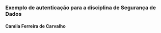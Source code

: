 ### Exemplo de autenticação para a disciplina de Segurança de Dados
#### Camila Ferreira de Carvalho
